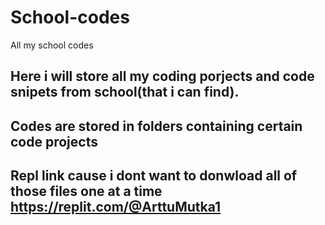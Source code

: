 # School-codes
All my school codes

## Here i will store all my coding porjects and code snipets from school(that i can find).
## Codes are stored in folders containing certain code projects
## Repl link cause i dont want to donwload all of those files one at a time https://replit.com/@ArttuMutka1
